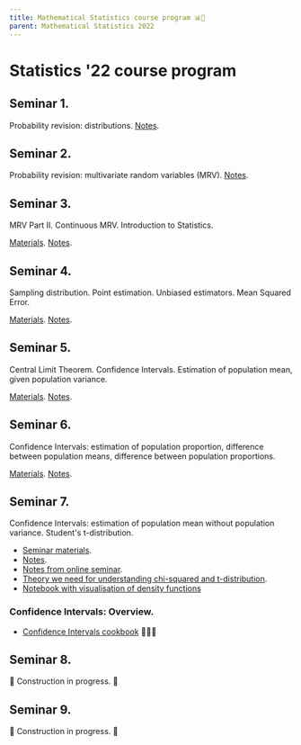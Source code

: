 ```yaml
---
title: Mathematical Statistics course program 📊🎲
parent: Mathematical Statistics 2022
---
```


# Statistics '22 course program

## Seminar 1.

Probability revision: distributions.
[Notes](./notes/seminar1_notes.pdf).


## Seminar 2.

Probability revision: multivariate random variables (MRV).
[Notes](./notes/seminar2_notes.pdf).

## Seminar 3.

MRV Part II. Continuous MRV. Introduction to Statistics.

[Materials](./materials/stat_intro.pdf). [Notes](./notes/seminar3_notes.pdf).


## Seminar 4.

Sampling distribution. Point estimation. Unbiased estimators. Mean Squared Error.

[Materials](./materials/sam_distr_point_estimation.pdf). [Notes](./notes/seminar4_notes.pdf).


## Seminar 5.

Central Limit Theorem. Confidence Intervals. Estimation of population mean, given population variance.

[Materials](./materials/mdi_ms_seminar5.pdf). [Notes](./notes/seminar5_notes.pdf).


## Seminar 6.

Confidence Intervals: estimation of population proportion, difference between population means, difference between population proportions.

[Materials](./materials/mdi_ms_seminar6.pdf). [Notes](./notes/seminar6_notes.pdf).


## Seminar 7.

Confidence Intervals: estimation of population mean without population variance. Student's t-distribution.

* [Seminar materials](./materials/mdi_ms_seminar7.pdf). 
* [Notes](./notes/seminar7_notes.pdf). 
* [Notes from online seminar](./notes/seminar7_online_notes.pdf).
* [Theory we need for understanding chi-squared and t-distribution](/hse_prob_stat_shared/materials/chi_squared_t_theory.pdf).
* [Notebook with visualisation of density functions](/hse_prob_stat_shared/notebooks/t_chi2_density.ipynb)

### Confidence Intervals: Overview.
* [Confidence Intervals cookbook](/hse_prob_stat_shared/materials/CI_cookbook.pdf) 🥘🍳🍷

## Seminar 8.

🚧 Construction in progress. 🚧

## Seminar 9.

🚧 Construction in progress. 🚧